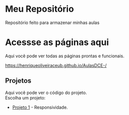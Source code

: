 # Meu Repositório

Repositório feito para armazenar minhas aulas

# Acessse as páginas aqui
Aqui você pode ver todas as páginas prontas e funcionais.

https://henriqueoliveiraceub.github.io/AulasDCE-/

## Projetos
Aqui você pode ver o código do projeto.
<br>
Escolha um projeto:

- [Projeto 1](Aula-6-Html-e-Css/index/index.html) - Responsividade.
